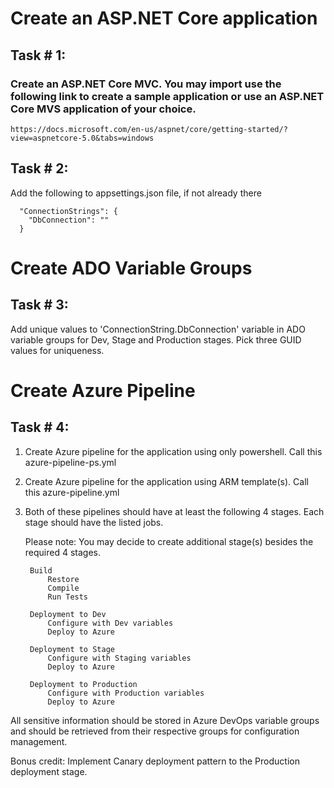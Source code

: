 # Create an ASP.NET Core application

## Task # 1:
### Create an ASP.NET Core MVC. You may import use the following link to create a sample application or use an ASP.NET Core MVS application of your choice.
    https://docs.microsoft.com/en-us/aspnet/core/getting-started/?view=aspnetcore-5.0&tabs=windows

## Task # 2:
Add the following to appsettings.json file, if not already there
```
  "ConnectionStrings": {
    "DbConnection": ""
  }
```
# Create ADO Variable Groups

## Task # 3:
Add unique values to 'ConnectionString.DbConnection' variable in ADO variable groups for Dev, Stage and Production stages. Pick three GUID values for uniqueness.

# Create Azure Pipeline

## Task # 4:
1. Create Azure pipeline for the application using only powershell. Call this azure-pipeline-ps.yml

2. Create Azure pipeline for the application using ARM template(s). Call this azure-pipeline.yml

3. Both of these pipelines should have at least the following 4 stages. Each stage should have the listed jobs.

    Please note: You may decide to create additional stage(s) besides the required 4 stages.

        Build
            Restore
            Compile
            Run Tests
        
        Deployment to Dev
            Configure with Dev variables
            Deploy to Azure
        
        Deployment to Stage
            Configure with Staging variables
            Deploy to Azure
        
        Deployment to Production
            Configure with Production variables
            Deploy to Azure

All sensitive information should be stored in Azure DevOps variable groups and should be retrieved from their respective groups for configuration management.

Bonus credit: Implement Canary deployment pattern to the Production deployment stage.
